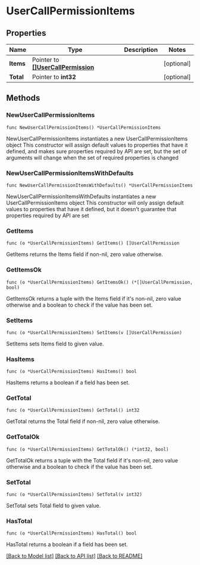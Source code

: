 # UserCallPermissionItems

## Properties

Name | Type | Description | Notes
------------ | ------------- | ------------- | -------------
**Items** | Pointer to [**[]UserCallPermission**](UserCallPermission.md) |  | [optional]
**Total** | Pointer to **int32** |  | [optional]

## Methods

### NewUserCallPermissionItems

`func NewUserCallPermissionItems() *UserCallPermissionItems`

NewUserCallPermissionItems instantiates a new UserCallPermissionItems object
This constructor will assign default values to properties that have it defined,
and makes sure properties required by API are set, but the set of arguments
will change when the set of required properties is changed

### NewUserCallPermissionItemsWithDefaults

`func NewUserCallPermissionItemsWithDefaults() *UserCallPermissionItems`

NewUserCallPermissionItemsWithDefaults instantiates a new UserCallPermissionItems object
This constructor will only assign default values to properties that have it defined,
but it doesn't guarantee that properties required by API are set

### GetItems

`func (o *UserCallPermissionItems) GetItems() []UserCallPermission`

GetItems returns the Items field if non-nil, zero value otherwise.

### GetItemsOk

`func (o *UserCallPermissionItems) GetItemsOk() (*[]UserCallPermission, bool)`

GetItemsOk returns a tuple with the Items field if it's non-nil, zero value otherwise
and a boolean to check if the value has been set.

### SetItems

`func (o *UserCallPermissionItems) SetItems(v []UserCallPermission)`

SetItems sets Items field to given value.

### HasItems

`func (o *UserCallPermissionItems) HasItems() bool`

HasItems returns a boolean if a field has been set.

### GetTotal

`func (o *UserCallPermissionItems) GetTotal() int32`

GetTotal returns the Total field if non-nil, zero value otherwise.

### GetTotalOk

`func (o *UserCallPermissionItems) GetTotalOk() (*int32, bool)`

GetTotalOk returns a tuple with the Total field if it's non-nil, zero value otherwise
and a boolean to check if the value has been set.

### SetTotal

`func (o *UserCallPermissionItems) SetTotal(v int32)`

SetTotal sets Total field to given value.

### HasTotal

`func (o *UserCallPermissionItems) HasTotal() bool`

HasTotal returns a boolean if a field has been set.

[[Back to Model list]](../README.md#documentation-for-models) [[Back to API list]](../README.md#documentation-for-api-endpoints) [[Back to README]](../README.md)
